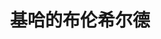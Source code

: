 ---
title: 基哈的布伦希尔德
adaptedFrom: BRYNHILDR IN THE DARKNESS
sources:
  - sourceType: bilibili
    bvid: BV1tb31znE5U
---